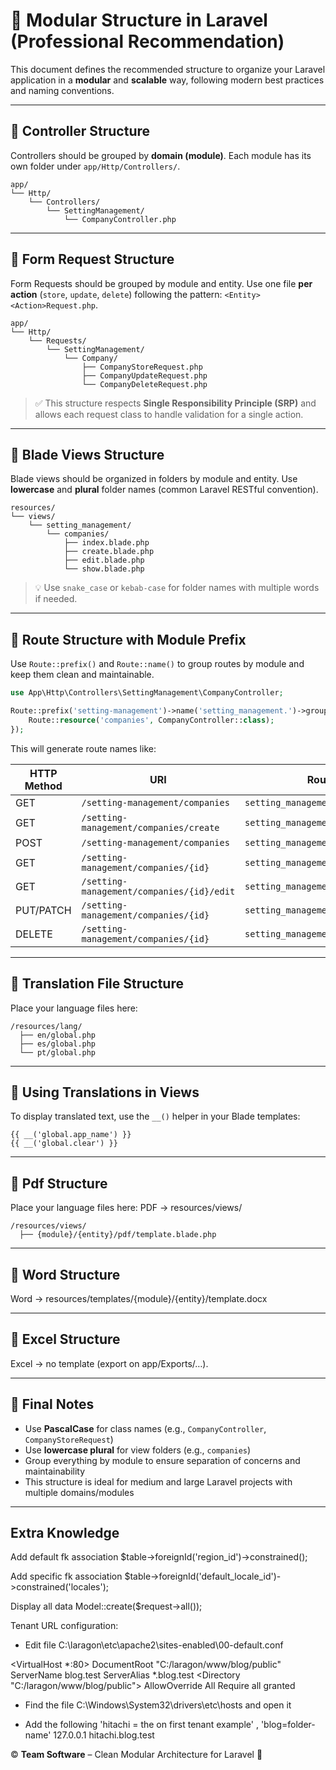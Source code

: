 # 🧱 Modular Structure in Laravel (Professional Recommendation)

This document defines the recommended structure to organize your Laravel application in a **modular** and **scalable** way, following modern best practices and naming conventions.

---

## 📁 Controller Structure

Controllers should be grouped by **domain (module)**. Each module has its own folder under `app/Http/Controllers/`.

```plaintext
app/
└── Http/
    └── Controllers/
        └── SettingManagement/
            └── CompanyController.php
```

---

## 📁 Form Request Structure

Form Requests should be grouped by module and entity. Use one file **per action** (`store`, `update`, `delete`) following the pattern: `<Entity><Action>Request.php`.

```plaintext
app/
└── Http/
    └── Requests/
        └── SettingManagement/
            └── Company/
                ├── CompanyStoreRequest.php
                ├── CompanyUpdateRequest.php
                └── CompanyDeleteRequest.php
```

> ✅ This structure respects **Single Responsibility Principle (SRP)** and allows each request class to handle validation for a single action.

---

## 📁 Blade Views Structure

Blade views should be organized in folders by module and entity. Use **lowercase** and **plural** folder names (common Laravel RESTful convention).

```plaintext
resources/
└── views/
    └── setting_management/
        └── companies/
            ├── index.blade.php
            ├── create.blade.php
            ├── edit.blade.php
            └── show.blade.php
```

> 💡 Use `snake_case` or `kebab-case` for folder names with multiple words if needed.

---

## 🔀 Route Structure with Module Prefix

Use `Route::prefix()` and `Route::name()` to group routes by module and keep them clean and maintainable.

```php
use App\Http\Controllers\SettingManagement\CompanyController;

Route::prefix('setting-management')->name('setting_management.')->group(function () {
    Route::resource('companies', CompanyController::class);
});
```

This will generate route names like:

| HTTP Method | URI                                         | Route Name                              | Action   |
|-------------|---------------------------------------------|------------------------------------------|----------|
| GET         | `/setting-management/companies`             | `setting_management.companies.index`     | index    |
| GET         | `/setting-management/companies/create`      | `setting_management.companies.create`    | create   |
| POST        | `/setting-management/companies`             | `setting_management.companies.store`     | store    |
| GET         | `/setting-management/companies/{id}`        | `setting_management.companies.show`      | show     |
| GET         | `/setting-management/companies/{id}/edit`   | `setting_management.companies.edit`      | edit     |
| PUT/PATCH   | `/setting-management/companies/{id}`        | `setting_management.companies.update`    | update   |
| DELETE      | `/setting-management/companies/{id}`        | `setting_management.companies.destroy`   | destroy  |

---

## 📁 Translation File Structure

Place your language files here:

```
/resources/lang/
  ├── en/global.php
  ├── es/global.php
  └── pt/global.php
```
---

## 🧩 Using Translations in Views

To display translated text, use the `__()` helper in your Blade templates:

```blade
{{ __('global.app_name') }}
{{ __('global.clear') }}
```
---

## 📁 Pdf Structure

Place your language files here:
PDF → resources/views/

```
/resources/views/
  ├── {module}/{entity}/pdf/template.blade.php
```

---

## 📁 Word Structure
Word → resources/templates/{module}/{entity}/template.docx

---

## 📁 Excel Structure
Excel → no template (export on app/Exports/…).

---

## 📌 Final Notes

- Use **PascalCase** for class names (e.g., `CompanyController`, `CompanyStoreRequest`)
- Use **lowercase plural** for view folders (e.g., `companies`)
- Group everything by module to ensure separation of concerns and maintainability
- This structure is ideal for medium and large Laravel projects with multiple domains/modules

---


## Extra Knowledge
Add default fk association
$table->foreignId('region_id')->constrained();

Add specific fk association
$table->foreignId('default_locale_id')->constrained('locales'); 

Display all data
Model::create($request->all());

Tenant URL configuration:
- Edit file C:\laragon\etc\apache2\sites-enabled\00-default.conf

<VirtualHost *:80>
    DocumentRoot "C:/laragon/www/blog/public"
    ServerName blog.test
    ServerAlias *.blog.test
    <Directory "C:/laragon/www/blog/public">
        AllowOverride All
        Require all granted
    </Directory>
</VirtualHost>

- Find the  file C:\Windows\System32\drivers\etc\hosts and open it

- Add the following  'hitachi = the on first tenant example' , 'blog=folder-name'
127.0.0.1      hitachi.blog.test

©️ **Team Software** – Clean Modular Architecture for Laravel 🚀